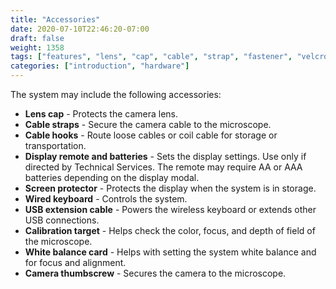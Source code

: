 ```yaml
---
title: "Accessories"
date: 2020-07-10T22:46:20-07:00
draft: false
weight: 1358
tags: ["features", "lens", "cap", "cable", "strap", "fastener", "velcro", "remote", "batter", "screen", "protection", "protector", "keyboard", "USB", "fabric", "target", "white", "balance", "thumbscrew", "datafusion"]
categories: ["introduction", "hardware"]
---
```


The system may include the following accessories:
* **Lens cap** - Protects the camera lens.
* **Cable straps** - Secure the camera cable to the microscope.
* **Cable hooks** - Route loose cables or coil cable for storage or transportation.
* **Display remote and batteries** - Sets the display settings. Use only if directed by Technical Services. The remote may require AA or AAA batteries depending on the display modal.
* **Screen protector** - Protects the display when the system is in storage.
* **Wired keyboard** - Controls the system.
* **USB extension cable** - Powers the wireless keyboard or extends other USB connections.
* **Calibration target** - Helps check the color, focus, and depth of field of the microscope.
* **White balance card** - Helps with setting the system white balance and for focus and alignment.
* **Camera thumbscrew** - Secures the camera to the microscope.
